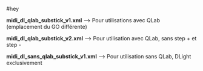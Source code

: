 #hey

**midi_dl_qlab_substick_v1.xml** --> Pour utilisations avec QLab (emplacement du GO différente)


**midi_dl_qlab_substick_v2.xml** --> Pour utilisation avec QLab, sans step + et step -


**midi_dl_sans_qlab_substick_v1.xml** --> Pour utilisation sans QLab, DLight exclusivement
